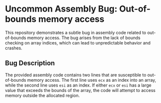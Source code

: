 # Uncommon Assembly Bug: Out-of-bounds memory access

This repository demonstrates a subtle bug in assembly code related to out-of-bounds memory access. The bug arises from the lack of bounds checking on array indices, which can lead to unpredictable behavior and crashes.

## Bug Description
The provided assembly code contains two lines that are susceptible to out-of-bounds memory access. The first line uses `ecx` as an index into an array, while the second line uses `esi` as an index. If either `ecx` or `esi` has a large value that exceeds the bounds of the array, the code will attempt to access memory outside the allocated region.